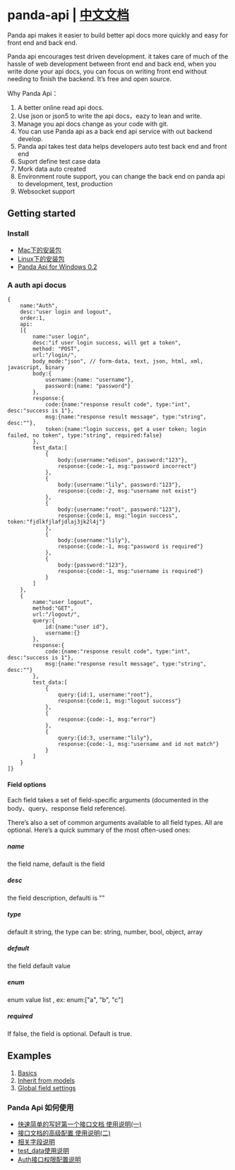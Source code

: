 # panda-api | <a href="https://www.debugmyself.com/p/2020/1/24/panda_api_read_me/">中文文档</a>

Panda api makes it easier to build better api docs more quickly and easy for front end and back end.

Panda api encourages test driven development. it takes care of much of the hassle of web development between front end and back end, when you write done your api docs, you can focus on writing front end without needing to finish the backend. It’s free and open source.

Why Panda Api：

1. A better online read api docs.
2. Use json or json5 to write the api docs，eazy to lean and write.
3. Manage you api docs change as your code with git.
4. You can use Panda api as a back end api service with out backend develop.
5. Panda api takes test data helps developers auto test back end and front end
6. Suport define test case data
7. Mork data auto created
8. Environment route support, you can change the back end on panda api to development, test, production
9. Websocket support


## Getting started

### Install

- [Mac下的安装包](https://github.com/arlicle/panda-api/releases/download/v0.6/mac_install_0.6.zip)
- [Linux下的安装包](https://github.com/arlicle/panda-api/releases/download/v0.6/linux_install_0.6.zip)
- [Panda Api for Windows 0.2](https://github.com/arlicle/panda-api/releases/download/0.2/panda-api_windows_0.2.tar)

### A auth api docus

``` json5
{
    name:"Auth",
    desc:"user login and logout",
    order:1,
    api:
    [{
        name:"user login",
        desc:"if user login success, will get a token",
        method: "POST",
        url:"/login/",
        body_mode:"json", // form-data, text, json, html, xml, javascript, binary
        body:{
            username:{name: "username"},
            password:{name: "password"}
        },
        response:{
            code:{name:"response result code", type:"int", desc:"success is 1"},
            msg:{name:"response result message", type:"string", desc:""},
            token:{name:"login success, get a user token; login failed, no token", type:"string", required:false}
        },
        test_data:[
            {
                body:{username:"edison", password:"123"},
                response:{code:-1, msg:"password incorrect"}
            },
            {
                body:{username:"lily", password:"123"},
                response:{code:-2, msg:"username not exist"}
            },
            {
                body:{username:"root", password:"123"},
                response:{code:1, msg:"login success", token:"fjdlkfjlafjdlaj3jk2l4j"}
            },
            {
                body:{username:"lily"},
                response:{code:-1, msg:"password is required"}
            },
            {
                body:{password:"123"},
                response:{code:-1, msg:"username is required"}
            }
        ]
    },
    {
        name:"user logout",
        method:"GET",
        url:"/logout/",
        query:{
            id:{name:"user id"},
            username:{}
        },
        response:{
            code:{name:"response result code", type:"int", desc:"success is 1"},
            msg:{name:"response result message", type:"string", desc:""}
        },
        test_data:[
            {
                query:{id:1, username:"root"},
                response:{code:1, msg:"logout success"}
            },
            {
                response:{code:-1, msg:"error"}
            },
            {
                query:{id:3, username:"lily"},
                response:{code:-1, msg:"username and id not match"}
            }
        ]
    }
]}
```


#### Field options

Each field takes a set of field-specific arguments (documented in the body、query、response field reference). 

There’s also a set of common arguments available to all field types. All are optional. Here’s a quick summary of the most often-used ones:

##### name
the field name, default is the field

##### desc
the field description, defaulti is ""

##### type
default it string, the type can be: string, number, bool, object, array

##### default
the field default value

##### enum
enum value list , ex: enum:["a", "b", "c"]

##### required
If false, the field is optional. Default is true.


## Examples

1. [Basics](https://github.com/arlicle/panda-api-examples/tree/master/basics)
2. [Inherit from models](https://github.com/arlicle/panda-api-examples/tree/master/inherit_models)
3. [Global field settings](https://github.com/arlicle/panda-api-examples/tree/master/global_settings)



### Panda Api 如何使用
- [快速简单的写好第一个接口文档 使用说明(一)](https://www.debugmyself.com/p/2020/1/15/Panda-api%E4%BD%BF%E7%94%A8%E8%AF%B4%E6%98%8E/)
- [接口文档的高级配置 使用说明(二)](https://www.debugmyself.com/p/2020/1/15/Panda-api%E9%AB%98%E7%BA%A7%E4%BD%BF%E7%94%A8%E8%AF%B4%E6%98%8E/)
- [相关字段说明](https://www.debugmyself.com/p/2020/1/29/Panda-api%E5%AD%97%E6%AE%B5%E8%AF%B4%E6%98%8E/)
- [test_data使用说明](https://www.debugmyself.com/p/2020/1/27/Panda-api-test_data%E5%8C%B9%E9%85%8D%E8%AF%B4%E6%98%8E/)
- [Auth接口权限配置说明](https://www.debugmyself.com/p/2020/2/2/Panda-api接口权限配置说明/)
